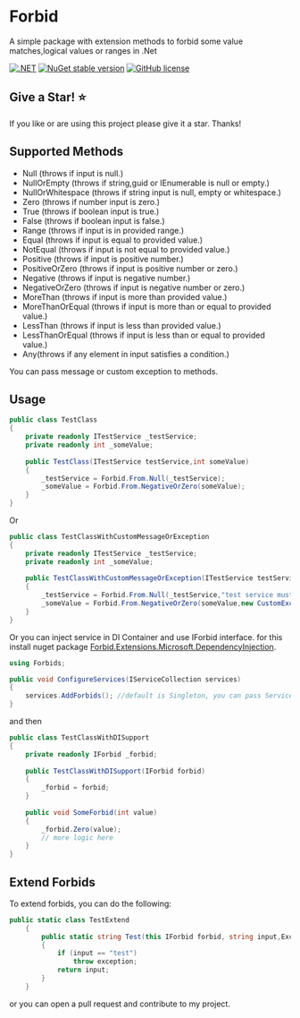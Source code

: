 # Forbid
A simple package with extension methods to forbid some value matches,logical values or ranges in .Net

[![.NET](https://img.shields.io/badge/--512BD4?logo=.net&logoColor=ffffff)](https://dotnet.microsoft.com/)
[![NuGet stable version](https://badgen.net/nuget/v/Forbid)](https://www.nuget.org/packages/Forbid)
[![GitHub license](https://badgen.net/github/license/Revazashvili/Forbid)](https://github.com/Revazashvili/Forbid/blob/main/LICENSE)



## Give a Star! :star:
If you like or are using this project please give it a star. Thanks!

## Supported Methods
* Null (throws if input is null.)
* NullOrEmpty (throws if string,guid or IEnumerable<T> is null or empty.)
* NullOrWhitespace (throws if string input is null, empty or whitespace.)
* Zero (throws if number input is zero.)
* True (throws if boolean input is true.)
* False (throws if boolean input is false.)
* Range (throws if input is in provided range.)
* Equal (throws if input is equal to provided value.)
* NotEqual (throws if input is not equal to provided value.)
* Positive (throws if input is positive number.)
* PositiveOrZero (throws if input is positive number or zero.)
* Negative (throws if input is negative number.)
* NegativeOrZero (throws if input is negative number or zero.)
* MoreThan (throws if input is more than provided value.)
* MoreThanOrEqual (throws if input is more than or equal to provided value.)
* LessThan (throws if input is less than provided value.)
* LessThanOrEqual (throws if input is less than or equal to provided value.)
* Any(throws if any element in input satisfies a condition.)

You can pass message or custom exception to methods. 

## Usage

```c#
public class TestClass
{
    private readonly ITestService _testService;
    private readonly int _someValue;
        
    public TestClass(ITestService testService,int someValue)
    {
        _testService = Forbid.From.Null(_testService);
        _someValue = Forbid.From.NegativeOrZero(someValue);
    }
}
```
Or
```c#
public class TestClassWithCustomMessageOrException
{
    private readonly ITestService _testService;
    private readonly int _someValue;
        
    public TestClassWithCustomMessageOrException(ITestService testService,int someValue)
    {
        _testService = Forbid.From.Null(_testService,"test service must not be null.");
        _someValue = Forbid.From.NegativeOrZero(someValue,new CustomException());
    }
}
```
Or you can inject service in DI Container and use IForbid interface.
for this install nuget package [Forbid.Extensions.Microsoft.DependencyInjection](https://www.nuget.org/packages/Forbid.Extensions.Microsoft.DependencyInjection/).
```c#
using Forbids;

public void ConfigureServices(IServiceCollection services)
{
    services.AddForbids(); //default is Singleton, you can pass ServiceLifetime
}
```
and then
```c#
public class TestClassWithDISupport
{
    private readonly IForbid _forbid;
    
    public TestClassWithDISupport(IForbid forbid)
    {
        _forbid = forbid;
    }
    
    public void SomeForbid(int value)
    {
        _forbid.Zero(value);
        // more logic here
    }
}
```

## Extend Forbids
To extend forbids, you can do the following:
```c#
public static class TestExtend
    {
        public static string Test(this IForbid forbid, string input,Exception exception)
        {
            if (input == "test")
                throw exception;
            return input;
        }
    }
```
or you can open a pull request and contribute to my project.